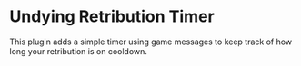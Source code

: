 # Undying Retribution Timer

This plugin adds a simple timer using game messages to keep track of how long your retribution is on cooldown.